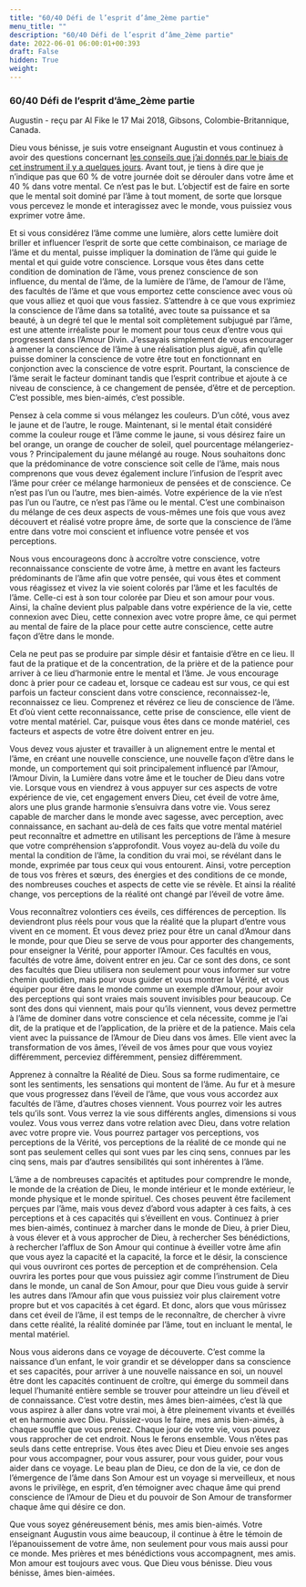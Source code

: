 ```yaml
---
title: "60/40 Défi de l’esprit d’âme_2ème partie"
menu_title: ""
description: "60/40 Défi de l’esprit d’âme_2ème partie"
date: 2022-06-01 06:00:01+00:393
draft: False
hidden: True
weight:
---
```

### 60/40 Défi de l’esprit d’âme_2ème partie

Augustin - reçu par Al Fike le 17 Mai 2018, Gibsons, Colombie-Britannique, Canada.

Dieu vous bénisse, je suis votre enseignant Augustin et vous continuez à avoir des questions concernant [les conseils que j’ai donnés par le biais de cet instrument il y a quelques jours](/fr-contemporary-messages/fr-contemporary-messages-by-date-order/fr-contemporary-messages-2018/fr-2018-5-15-2-af-augustine/). Avant tout, je tiens à dire que je n’indique pas que 60 % de votre journée doit se dérouler dans votre âme et 40 % dans votre mental. Ce n’est pas le but. L’objectif est de faire en sorte que le mental soit dominé par l’âme à tout moment, de sorte que lorsque vous percevez le monde et interagissez avec le monde, vous puissiez vous exprimer votre âme.

Et si vous considérez l’âme comme une lumière, alors cette lumière doit briller et influencer l’esprit de sorte que cette combinaison, ce mariage de l’âme et du mental, puisse impliquer la domination de l’âme qui guide le mental et qui guide votre conscience. Lorsque vous êtes dans cette condition de domination de l’âme, vous prenez conscience de son influence, du mental de l’âme, de la lumière de l’âme, de l’amour de l’âme, des facultés de l’âme et que vous emportez cette conscience avec vous où que vous alliez et quoi que vous fassiez. S’attendre à ce que vous exprimiez la conscience de l’âme dans sa totalité, avec toute sa puissance et sa beauté, à un degré tel que le mental soit complètement subjugué par l’âme, est une attente irréaliste pour le moment pour tous ceux d’entre vous qui progressent dans l’Amour Divin. J’essayais simplement de vous encourager à amener la conscience de l’âme à une réalisation plus aiguë, afin qu’elle puisse dominer la conscience de votre être tout en fonctionnant en conjonction avec la conscience de votre esprit. Pourtant, la conscience de l’âme serait le facteur dominant tandis que l’esprit contribue et ajoute à ce niveau de conscience, à ce changement de pensée, d’être et de perception. C’est possible, mes bien-aimés, c’est possible.

Pensez à cela comme si vous mélangez les couleurs. D’un côté, vous avez le jaune et de l’autre, le rouge. Maintenant, si le mental était considéré comme la couleur rouge et l’âme comme le jaune, si vous désirez faire un bel orange, un orange de coucher de soleil, quel pourcentage mélangeriez-vous ? Principalement du jaune mélangé au rouge. Nous souhaitons donc que la prédominance de votre conscience soit celle de l’âme, mais nous comprenons que vous devez également inclure l’infusion de l’esprit avec l’âme pour créer ce mélange harmonieux de pensées et de conscience. Ce n’est pas l’un ou l’autre, mes bien-aimés. Votre expérience de la vie n’est pas l’un ou l’autre, ce n’est pas l’âme ou le mental. C’est une combinaison du mélange de ces deux aspects de vous-mêmes une fois que vous avez découvert et réalisé votre propre âme, de sorte que la conscience de l’âme entre dans votre moi conscient et influence votre pensée et vos perceptions.

Nous vous encourageons donc à accroître votre conscience, votre reconnaissance consciente de votre âme, à mettre en avant les facteurs prédominants de l’âme afin que votre pensée, qui vous êtes et comment vous réagissez et vivez la vie soient colorés par l’âme et les facultés de l’âme. Celle-ci est à son tour colorée par Dieu et son amour pour vous. Ainsi, la chaîne devient plus palpable dans votre expérience de la vie, cette connexion avec Dieu, cette connexion avec votre propre âme, ce qui permet au mental de faire de la place pour cette autre conscience, cette autre façon d’être dans le monde.

Cela ne peut pas se produire par simple désir et fantaisie d’être en ce lieu. Il faut de la pratique et de la concentration, de la prière et de la patience pour arriver à ce lieu d’harmonie entre le mental et l’âme. Je vous encourage donc à prier pour ce cadeau et, lorsque ce cadeau est sur vous, ce qui est parfois un facteur conscient dans votre conscience, reconnaissez-le, reconnaissez ce lieu. Comprenez et révérez ce lieu de conscience de l’âme. Et d’où vient cette reconnaissance, cette prise de conscience, elle vient de votre mental matériel. Car, puisque vous êtes dans ce monde matériel, ces facteurs et aspects de votre être doivent entrer en jeu.

Vous devez vous ajuster et travailler à un alignement entre le mental et l’âme, en créant une nouvelle conscience, une nouvelle façon d’être dans le monde, un comportement qui soit principalement influencé par l’Amour, l’Amour Divin, la Lumière dans votre âme et le toucher de Dieu dans votre vie. Lorsque vous en viendrez à vous appuyer sur ces aspects de votre expérience de vie, cet engagement envers Dieu, cet éveil de votre âme, alors une plus grande harmonie s’ensuivra dans votre vie. Vous serez capable de marcher dans le monde avec sagesse, avec perception, avec connaissance, en sachant au-delà de ces faits que votre mental matériel peut reconnaître et admettre en utilisant les perceptions de l’âme à mesure que votre compréhension s’approfondit. Vous voyez au-delà du voile du mental la condition de l’âme, la condition du vrai moi, se révélant dans le monde, exprimée par tous ceux qui vous entourent. Ainsi, votre perception de tous vos frères et sœurs, des énergies et des conditions de ce monde, des nombreuses couches et aspects de cette vie se révèle. Et ainsi la réalité change, vos perceptions de la réalité ont changé par l’éveil de votre âme.

Vous reconnaîtrez volontiers ces éveils, ces différences de perception. Ils deviendront plus réels pour vous que la réalité que la plupart d’entre vous vivent en ce moment. Et vous devez priez pour être un canal d’Amour dans le monde, pour que Dieu se serve de vous pour apporter des changements, pour enseigner la Vérité, pour apporter l’Amour. Ces facultés en vous, facultés de votre âme, doivent entrer en jeu. Car ce sont des dons, ce sont des facultés que Dieu utilisera non seulement pour vous informer sur votre chemin quotidien, mais pour vous guider et vous montrer la Vérité, et vous équiper pour être dans le monde comme un exemple d’Amour, pour avoir des perceptions qui sont vraies mais souvent invisibles pour beaucoup. Ce sont des dons qui viennent, mais pour qu’ils viennent, vous devez permettre à l’âme de dominer dans votre conscience et cela nécessite, comme je l’ai dit, de la pratique et de l’application, de la prière et de la patience. Mais cela vient avec la puissance de l’Amour de Dieu dans vos âmes. Elle vient avec la transformation de vos âmes, l’éveil de vos âmes pour que vous voyiez différemment, perceviez différemment, pensiez différemment.

Apprenez à connaître la Réalité de Dieu. Sous sa forme rudimentaire, ce sont les sentiments, les sensations qui montent de l’âme. Au fur et à mesure que vous progressez dans l’éveil de l’âme, que vous vous accordez aux facultés de l’âme, d’autres choses viennent. Vous pourrez voir les autres tels qu’ils sont. Vous verrez la vie sous différents angles, dimensions si vous voulez. Vous vous verrez dans votre relation avec Dieu, dans votre relation avec votre propre vie. Vous pourrez partager vos perceptions, vos perceptions de la Vérité, vos perceptions de la réalité de ce monde qui ne sont pas seulement celles qui sont vues par les cinq sens, connues par les cinq sens, mais par d’autres sensibilités qui sont inhérentes à l’âme.

L’âme a de nombreuses capacités et aptitudes pour comprendre le monde, le monde de la création de Dieu, le monde intérieur et le monde extérieur, le monde physique et le monde spirituel. Ces choses peuvent être facilement perçues par l’âme, mais vous devez d’abord vous adapter à ces faits, à ces perceptions et à ces capacités qui s’éveillent en vous. Continuez à prier mes bien-aimés, continuez à marcher dans le monde de Dieu, à prier Dieu, à vous élever et à vous approcher de Dieu, à rechercher Ses bénédictions, à rechercher l’afflux de Son Amour qui continue à éveiller votre âme afin que vous ayez la capacité et la capacité, la force et le désir, la conscience qui vous ouvriront ces portes de perception et de compréhension. Cela ouvrira les portes pour que vous puissiez agir comme l’instrument de Dieu dans le monde, un canal de Son Amour, pour que Dieu vous guide à servir les autres dans l’Amour afin que vous puissiez voir plus clairement votre propre but et vos capacités à cet égard. Et donc, alors que vous mûrissez dans cet éveil de l’âme, il est temps de le reconnaître, de chercher à vivre dans cette réalité, la réalité dominée par l’âme, tout en incluant le mental, le mental matériel.

Nous vous aiderons dans ce voyage de découverte. C’est comme la naissance d’un enfant, le voir grandir et se développer dans sa conscience et ses capacités, pour arriver à une nouvelle naissance en soi, un nouvel être dont les capacités continuent de croître, qui émerge du sommeil dans lequel l’humanité entière semble se trouver pour atteindre un lieu d’éveil et de connaissance. C’est votre destin, mes âmes bien-aimées, c’est là que vous aspirez à aller dans votre vrai moi, à être pleinement vivants et éveillés et en harmonie avec Dieu. Puissiez-vous le faire, mes amis bien-aimés, à chaque souffle que vous prenez. Chaque jour de votre vie, vous pouvez vous rapprocher de cet endroit. Nous le ferons ensemble. Vous n’êtes pas seuls dans cette entreprise. Vous êtes avec Dieu et Dieu envoie ses anges pour vous accompagner, pour vous assurer, pour vous guider, pour vous aider dans ce voyage. Le beau plan de Dieu, ce don de la vie, ce don de l’émergence de l’âme dans Son Amour est un voyage si merveilleux, et nous avons le privilège, en esprit, d’en témoigner avec chaque âme qui prend conscience de l’Amour de Dieu et du pouvoir de Son Amour de transformer chaque âme qui désire ce don.

Que vous soyez généreusement bénis, mes amis bien-aimés. Votre enseignant Augustin vous aime beaucoup, il continue à être le témoin de l’épanouissement de votre âme, non seulement pour vous mais aussi pour ce monde. Mes prières et mes bénédictions vous accompagnent, mes amis. Mon amour est toujours avec vous. Que Dieu vous bénisse. Dieu vous bénisse, âmes bien-aimées.
